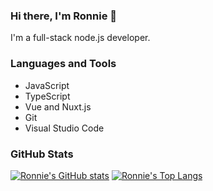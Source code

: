 ### Hi there, I'm Ronnie 👋

I'm a full-stack node.js developer.

### Languages and Tools
- JavaScript
- TypeScript
- Vue and Nuxt.js
- Git
- Visual Studio Code

### GitHub Stats

[![Ronnie's GitHub stats](https://github-readme-stats.vercel.app/api?username=CodingWithNuke&count_private=true&show_icons=true)](https://github.com/anuraghazra/github-readme-stats)
[![Ronnie's Top Langs](https://github-readme-stats.vercel.app/api/top-langs/?username=CodingWithNuke)](https://github.com/anuraghazra/github-readme-stats)

<!--
**CodingWithNuke/CodingWithNuke** is a ✨ _special_ ✨ repository because its `README.md` (this file) appears on your GitHub profile.

Here are some ideas to get you started:

- 🔭 I’m currently working on ...
- 🌱 I’m currently learning ...
- 👯 I’m looking to collaborate on ...
- 🤔 I’m looking for help with ...
- 💬 Ask me about ...
- 📫 How to reach me: ...
- 😄 Pronouns: ...
- ⚡ Fun fact: ...
-->
